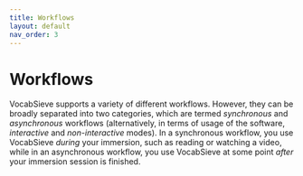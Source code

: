 ```yaml
---
title: Workflows
layout: default
nav_order: 3
---
```

# Workflows

VocabSieve supports a variety of different workflows. However, they can be broadly separated into two categories, which are termed *synchronous* and *asynchronous* workflows (alternatively, in terms of usage of the software, *interactive* and *non-interactive* modes). In a synchronous workflow, you use VocabSieve *during* your immersion, such as reading or watching a video, while in an asynchronous workflow, you use VocabSieve at some point *after* your immersion session is finished.